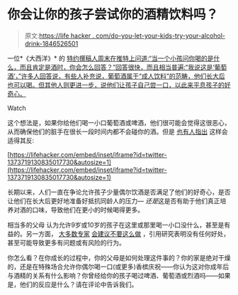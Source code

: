 # 你会让你的孩子尝试你的酒精饮料吗？

> 原文:[https://life hacker . com/do-you-let-your-kids-try-your-alcohol-drink-1846526501](https://lifehacker.com/do-you-let-your-kids-try-your-alcoholic-drink-1846526501)

一位*《大西洋》* 的 [特约撰稿人周末在推特上问道:“当一个小孩问你喝的是什么，而且肯定是酒时，你会怎么回答？”回答很快，而且相当普遍:“我说这是‘葡萄酒’，”许多人回答说，有些人补充说，葡萄酒属于“成人饮料”的范畴，他们长大后也可以喝。但其他人则更进一步，说他们让孩子自己尝一口，以此来平息孩子的好奇心。](https://twitter.com/olgakhazan/status/1373699733546532865)

Watch

这个想法是，如果你给他们喝一小口葡萄酒或啤酒，他们很可能会觉得这很恶心，从而确保他们的脏手在很长一段时间内都不会碰你的酒。但是 [也有人指出](https://twitter.com/Meggles4111/status/1373719130835017730) 这样会适得其反:

 [https://lifehacker.com/embed/inset/iframe?id=twitter-1373719130835017730&autosize=1](https://lifehacker.com/embed/inset/iframe?id=twitter-1373719130835017730&autosize=1) 

长期以来，人们一直在争论允许孩子少量偶尔饮酒是否满足了他们的好奇心，是否让他们在长大后更好地准备好抵抗同龄人的压力— *还是*这是否有助于他们真正培养对酒的口味，导致他们在更小的时候喝得更多。

相当多的父母 认为允许9岁或10岁的孩子在这里或那里喝一小口没什么，甚至是有益的。另一方面， [大多数专家](https://www.theguardian.com/lifeandstyle/2015/apr/05/should-i-let-my-children-try-alcohol#:~:text=The%20solution&text=Social%20learning%20theory%20would%20suggest,parental%20disapproval%20reduces%20alcohol%20consumption.) [会建议不要这么做](https://www.psychologytoday.com/us/blog/think-act-be/202005/should-parents-let-kids-drink) ，引用研究表明没有任何好处，甚至可能导致更多有问题或有风险的行为。

你怎么看？在你成长的过程中，你的父母是如何处理这件事的？你的家是绝对干燥的，还是在特殊场合允许你偶尔喝一口(或更多)香槟庆祝——你认为这对你成年后与酒精的关系有什么影响？你曾经给你的孩子喝过啤酒、葡萄酒或烈酒吗——如果是，他们的反应是什么？请在评论中告诉我们。